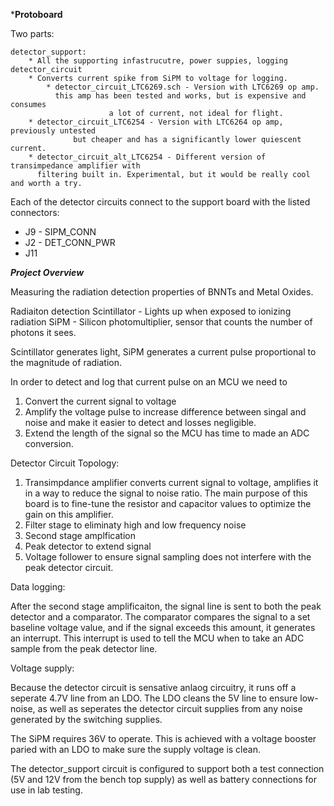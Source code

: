 ***************************************Protoboard**************************************

Two parts:

	detector_support:
		* All the supporting infastrucutre, power suppies, logging
	detector_circuit
		* Converts current spike from SiPM to voltage for logging.
			* detector_circuit_LTC6269.sch - Version with LTC6269 op amp. 
			  this amp has been tested and works, but is expensive and consumes 
                          a lot of current, not ideal for flight.
		* detector_circuit_LTC6254 - Version with LTC6264 op amp, previously untested
                  but cheaper and has a significantly lower quiescent current.
		* detector_circuit_alt_LTC6254 - Different version of transimpedance amplifier with 
		  filtering built in. Experimental, but it would be really cool and worth a try. 

Each of the detector circuits connect to the support board with the listed connectors:
* J9 - SIPM_CONN
* J2 - DET_CONN_PWR
* J11 



***********************************Project Overview***********************************

Measuring the radiation detection properties of BNNTs and Metal Oxides.

Radiaiton detection
Scintillator - Lights up when exposed to ionizing radiation
SiPM - Silicon photomultiplier, sensor that counts the number of photons it sees.

Scintillator generates light, SiPM generates a current pulse proportional 
to the magnitude of radiation.

In order to detect and log that current pulse on an MCU we need to
1. Convert the current signal to voltage 
2. Amplify the voltage pulse to increase difference between singal and noise
and make it easier to detect and losses negligible.
3. Extend the length of the signal so the MCU has time to made an ADC conversion.

Detector Circuit Topology:

1. Transimpdance amplifier converts current signal to voltage, amplifies it in a way
to reduce the signal to noise ratio. The main purpose of this board is to fine-tune the 
resistor and capacitor values to optimize the gain on this amplifier.
2. Filter stage to eliminaty high and low frequency noise
3. Second stage amplfication
4. Peak detector to extend signal
5. Voltage follower to ensure signal sampling does not interfere with the peak detector circuit.

Data logging:

After the second stage amplificaiton, the signal line is sent to both the peak detector and a comparator.
The comparator compares the signal to a set baseline voltage value, and if the signal exceeds this amount,
it generates an interrupt. This interrupt is used to tell the MCU when to take an ADC sample from the 
peak detector line. 

Voltage supply:

Because the detector circuit is sensative anlaog circuitry, it runs off a seperate 4.7V line 
from an LDO. The LDO cleans the 5V line to ensure low-noise, as well as seperates the detector
circuit supplies from any noise generated by the switching supplies.

The SiPM requires 36V to operate. This is achieved with a voltage booster paried with an LDO to 
make sure the supply voltage is clean. 

The detector_support circuit is configured to support both a test connection (5V and 12V from the 
bench top supply) as well as battery connections for use in lab testing. 